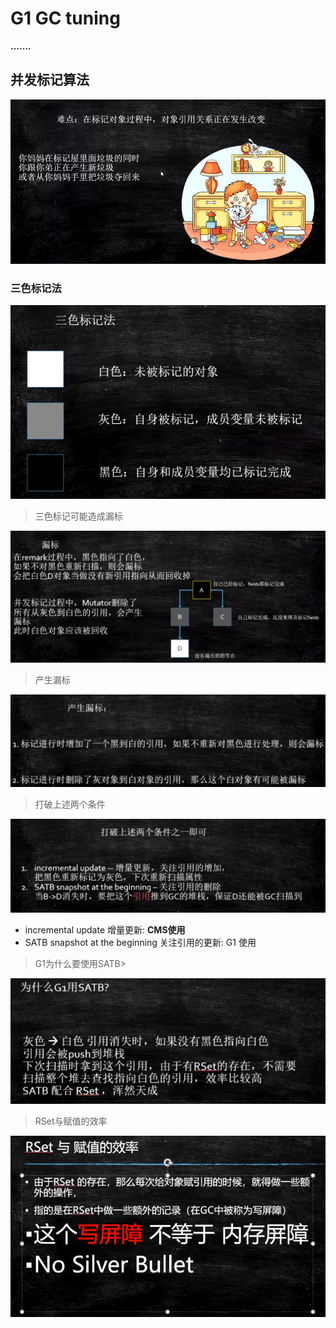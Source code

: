 # G1 GC tuning



**.......**





## 并发标记算法





![image-20200528143824291](.\Image\02-并发标记的难点.png)



### 三色标记法



![image-20200528143942554](.\Image\02-三色标记法.png)



> 三色标记可能造成漏标

![image-20200528144124567](.\Image\02-03三色标记详细.png)

> 产生漏标

![image-20200528145013386](.\Image\02-03.5产生漏标.png)



> 打破上述两个条件

![image-20200528144540744](.\Image\02-04打破三色算法的漏标.png)

- incremental update 增量更新:  **CMS使用**
- SATB snapshot at the beginning 关注引用的更新:  G1 使用



> G1为什么要使用SATB>

![image-20200528162334157](.\Image\02-03为什么G1用SATB.png)



>RSet与赋值的效率

![image-20200528162640999](.\Image\02-05RSet与赋值的效率.png)







